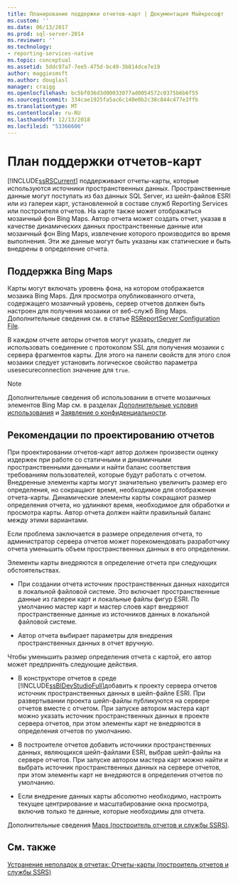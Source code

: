 ```yaml
---
title: Планирование поддержки отчетов-карт | Документация Майкрософт
ms.custom: ''
ms.date: 06/13/2017
ms.prod: sql-server-2014
ms.reviewer: ''
ms.technology:
- reporting-services-native
ms.topic: conceptual
ms.assetid: 5ddc97a7-7ee5-475d-bc49-3b814dce7e19
author: maggiesmsft
ms.author: douglasl
manager: craigg
ms.openlocfilehash: bc5bf036d3d00033077ad0054572c0375b6b6f55
ms.sourcegitcommit: 334cae1925fa5ac6c140e0b2c38c844c477e3ffb
ms.translationtype: MT
ms.contentlocale: ru-RU
ms.lasthandoff: 12/13/2018
ms.locfileid: "53366606"
---
```

# <a name="plan-for-map-report-support"></a>План поддержки отчетов-карт
  [!INCLUDE[ssRSCurrent](../includes/ssrscurrent-md.md)] поддерживают отчеты-карты, которые используются источники пространственных данных. Пространственные данные могут поступать из баз данных SQL Server, из шейп-файлов ESRI или из галереи карт, установленной в составе служб Reporting Services или построителя отчетов. На карте также может отображаться мозаичный фон Bing Maps. Автор отчета может создать отчет, указав в качестве динамических данных пространственные данные или мозаичный фон Bing Maps, извлечение которого производится во время выполнения. Эти же данные могут быть указаны как статические и быть внедрены в определение отчета.  
  
## <a name="support-for-bing-maps"></a>Поддержка Bing Maps  
 Карты могут включать уровень фона, на котором отображается мозаика Bing Maps. Для просмотра опубликованного отчета, содержащего мозаичный уровень, сервер отчетов должен быть настроен для получения мозаики от веб-служб Bing Maps. Дополнительные сведения см. в статье [RSReportServer Configuration File](report-server/rsreportserver-config-configuration-file.md).  
  
 В каждом отчете авторы отчетов могут указать, следует ли использовать соединение с протоколом SSL для получения мозаики с сервера фрагментов карты. Для этого на панели свойств для этого слоя мозаики следует установить логическое свойство параметра usesecureconnection значение для `true`.  
  
> [!NOTE]  
>  Дополнительные сведения об использовании в отчете мозаичных элементов Bing Map см. в разделах [Дополнительные условия использования](https://go.microsoft.com/fwlink/?LinkId=151371) и [Заявление о конфиденциальности](https://go.microsoft.com/fwlink/?LinkId=151372).  
  
## <a name="report-design-recommendations"></a>Рекомендации по проектированию отчетов  
 При проектировании отчетов-карт автор должен произвести оценку издержек при работе со статичными и динамичными пространственными данными и найти баланс соответствия требованиям пользователей, которые будут работать с отчетом. Внедренные элементы карты могут значительно увеличить размер его определения, но сокращают время, необходимое для отображения отчета-карты. Динамические элементы карты сокращают размер определения отчета, но удлиняют время, необходимое для обработки и просмотра карты. Автор отчета должен найти правильный баланс между этими вариантами.  
  
 Если проблема заключается в размере определения отчета, то администратор сервера отчетов может порекомендовать разработчику отчета уменьшить объем пространственных данных в его определении.  
  
 Элементы карты внедряются в определение отчета при следующих обстоятельствах.  
  
-   При создании отчета источник пространственных данных находится в локальной файловой системе. Это включает пространственные данные из галереи карт и локальные файлы фигур ESRI. По умолчанию мастер карт и мастер слоев карт внедряют пространственные данные из источников данных в локальной файловой системе.  
  
-   Автор отчета выбирает параметры для внедрения пространственных данных в отчет вручную.  
  
 Чтобы уменьшить размер определения отчета с картой, его автор может предпринять следующие действия.  
  
-   В конструкторе отчетов в среде [!INCLUDE[ssBIDevStudioFull](../includes/ssbidevstudiofull-md.md)]добавить к проекту сервера отчетов источник пространственных данных в шейп-файле ESRI. При развертывании проекта шейп-файлы публикуются на сервере отчетов вместе с отчетом. При запуске автором мастера карт можно указать источник пространственных данных в проекте сервера отчетов, при этом элементы карт не внедряются в определения отчетов по умолчанию.  
  
-   В построителе отчетов добавить источники пространственных данных, являющихся шейп-файлами ESRI, выбрав шейп-файлы на сервере отчетов. При запуске автором мастера карт можно найти и выбрать источник пространственных данных на сервере отчетов, при этом элементы карт не внедряются в определения отчетов по умолчанию.  
  
-   Если внедрение данных карты абсолютно необходимо, настроить текущее центрирование и масштабирование окна просмотра, включив только те данные, которые необходимы для отчета.  
  
 Дополнительные сведения [Maps &#40;построитель отчетов и службы SSRS&#41;](report-design/maps-report-builder-and-ssrs.md).  
  
## <a name="see-also"></a>См. также  
 [Устранение неполадок в отчетах: Отчеты-карты &#40;построитель отчетов и службы SSRS&#41;](report-design/troubleshoot-reports-map-reports-report-builder-and-ssrs.md)  
  
  
